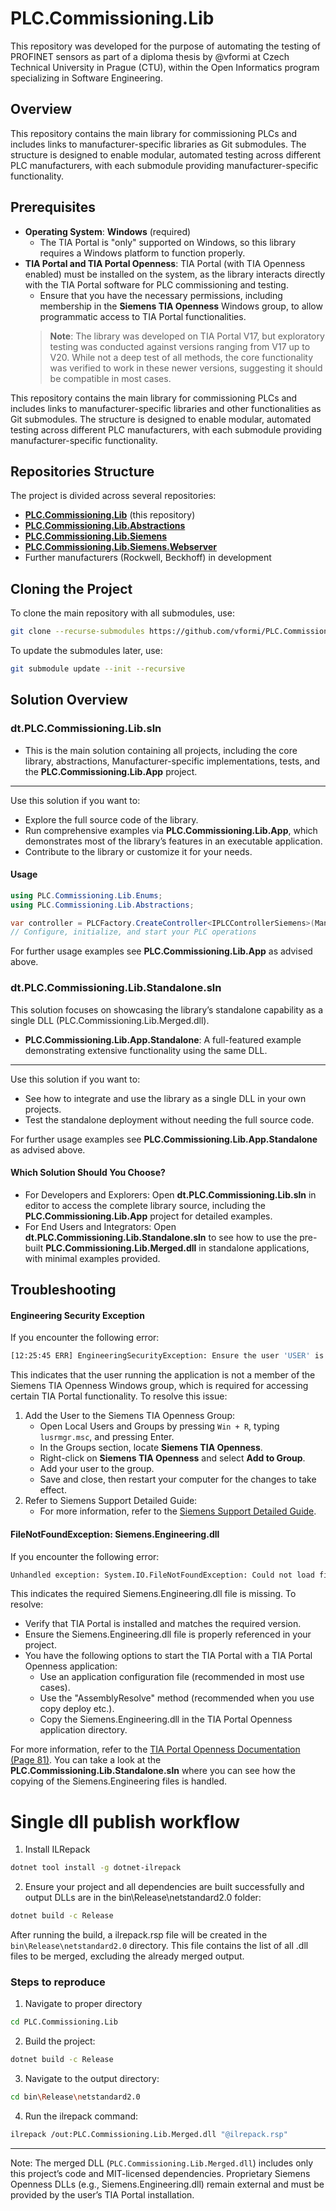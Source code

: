 # PLC.Commissioning.Lib
This repository was developed for the purpose of automating the testing of PROFINET sensors as part of a diploma thesis by @vformi at Czech Technical University in Prague (CTU), within the Open Informatics program specializing in Software Engineering.

## Overview
This repository contains the main library for commissioning PLCs and includes links to manufacturer-specific libraries as Git submodules. The structure is designed to enable modular, automated testing across different PLC manufacturers, with each submodule providing manufacturer-specific functionality.

## Prerequisites
- **Operating System**: **Windows** (required)
    - The TIA Portal is "only" supported on Windows, so this library requires a Windows platform to function properly.
- **TIA Portal and TIA Portal Openness**: TIA Portal (with TIA Openness enabled) must be installed on the system, as the library interacts directly with the TIA Portal software for PLC commissioning and testing.
    - Ensure that you have the necessary permissions, including membership in the **Siemens TIA Openness** Windows group, to allow programmatic access to TIA Portal functionalities. 
  > **Note**: The library was developed on TIA Portal V17, but exploratory testing was conducted against versions ranging from V17 up to V20. While not a deep test of all methods, the core functionality was verified to work in these newer versions, 
  > suggesting it should be compatible in most cases.

This repository contains the main library for commissioning PLCs and includes links to manufacturer-specific libraries and other functionalities as Git submodules. The structure is designed to enable modular, automated testing across different PLC manufacturers, with each submodule providing manufacturer-specific functionality.

## Repositories Structure
The project is divided across several repositories:
- **[PLC.Commissioning.Lib](https://github.com/vformi/PLC.Commissioning.Lib)** (this repository)
- **[PLC.Commissioning.Lib.Abstractions](https://github.com/vformi/PLC.Commissioning.Lib.Abstractions)**
- **[PLC.Commissioning.Lib.Siemens](https://github.com/vformi/PLC.Commissioning.Lib.Siemens)**
- **[PLC.Commissioning.Lib.Siemens.Webserver](https://github.com/vformi/PLC.Commissioning.Lib.Siemens.Webserver)**
- Further manufacturers (Rockwell, Beckhoff) in development 

## Cloning the Project
To clone the main repository with all submodules, use:
```bash
git clone --recurse-submodules https://github.com/vformi/PLC.Commissioning.Lib
```
To update the submodules later, use:
```bash
git submodule update --init --recursive
```

## Solution Overview
### dt.PLC.Commissioning.Lib.sln
- This is the main solution containing all projects, including the core library, abstractions, Manufacturer-specific implementations, tests, and the **PLC.Commissioning.Lib.App** project.
---
Use this solution if you want to:
- Explore the full source code of the library.
- Run comprehensive examples via **PLC.Commissioning.Lib.App**, which demonstrates most of the library’s features in an executable application.
- Contribute to the library or customize it for your needs.

#### Usage
```csharp
using PLC.Commissioning.Lib.Enums;
using PLC.Commissioning.Lib.Abstractions;

var controller = PLCFactory.CreateController<IPLCControllerSiemens>(Manufacturer.Siemens);
// Configure, initialize, and start your PLC operations
```
For further usage examples see **PLC.Commissioning.Lib.App** as advised above.

### dt.PLC.Commissioning.Lib.Standalone.sln
This solution focuses on showcasing the library’s standalone capability as a single DLL (PLC.Commissioning.Lib.Merged.dll). 
- **PLC.Commissioning.Lib.App.Standalone**: A full-featured example demonstrating extensive functionality using the same DLL. 
--- 
Use this solution if you want to:
- See how to integrate and use the library as a single DLL in your own projects.
- Test the standalone deployment without needing the full source code.

For further usage examples see **PLC.Commissioning.Lib.App.Standalone** as advised above.

#### Which Solution Should You Choose?
- For Developers and Explorers: Open **dt.PLC.Commissioning.Lib.sln** in editor to access the complete library source, including the **PLC.Commissioning.Lib.App** project for detailed examples.
- For End Users and Integrators: Open **dt.PLC.Commissioning.Lib.Standalone.sln** to see how to use the pre-built **PLC.Commissioning.Lib.Merged.dll** in standalone applications, with minimal examples provided.

## Troubleshooting
#### Engineering Security Exception
If you encounter the following error:
```bash
[12:25:45 ERR] EngineeringSecurityException: Ensure the user 'USER' is a member of the Siemens TIA Openness group.
```
This indicates that the user running the application is not a member of the Siemens TIA Openness Windows group, which is required for accessing certain TIA Portal functionality. To resolve this issue:
1. Add the User to the Siemens TIA Openness Group:
   - Open Local Users and Groups by pressing `Win + R`, typing `lusrmgr.msc`, and pressing Enter.
   - In the Groups section, locate **Siemens TIA Openness**.
   - Right-click on **Siemens TIA Openness** and select **Add to Group**.
   - Add your user to the group.
   - Save and close, then restart your computer for the changes to take effect.
2. Refer to Siemens Support Detailed Guide:
   - For more information, refer to the [Siemens Support Detailed Guide](https://support.industry.siemens.com/cs/mdm/109773802?c=101778035467&lc=en-DE).

#### FileNotFoundException: Siemens.Engineering.dll
If you encounter the following error:
```bash
Unhandled exception: System.IO.FileNotFoundException: Could not load file or assembly Siemens.Engineering, Version=17.0.0.0, Culture=neutral, PublicKeyToken=d29ec89bac048f84 or one of its dependencies. The system cannot find the file specified.
```
This indicates the required Siemens.Engineering.dll file is missing. To resolve:
- Verify that TIA Portal is installed and matches the required version.
- Ensure the Siemens.Engineering.dll file is properly referenced in your project.
- You have the following options to start the TIA Portal with a TIA Portal Openness application:
  - Use an application configuration file (recommended in most use cases).
  - Use the "AssemblyResolve" method (recommended when you use copy deploy etc.).
  - Copy the Siemens.Engineering.dll  in the TIA Portal Openness application directory.

For more information, refer to the [TIA Portal Openness Documentation (Page 81)](https://cache.industry.siemens.com/dl/files/533/109798533/att_1069908/v1/TIAPortalOpennessenUS_en-US.pdf). 
You can take a look at the **PLC.Commissioning.Lib.Standalone.sln** where you can see how the copying of the Siemens.Engineering files is handled. 

# Single dll publish workflow
1. Install ILRepack
```bash
dotnet tool install -g dotnet-ilrepack 
```

2. Ensure your project and all dependencies are built successfully and output DLLs are in the bin\Release\netstandard2.0 folder:
```bash
dotnet build -c Release
```
After running the build, a ilrepack.rsp file will be created in the `bin\Release\netstandard2.0` directory.
This file contains the list of all .dll files to be merged, excluding the already merged output.
### Steps to reproduce
1. Navigate to proper directory
```bash
cd PLC.Commissioning.Lib
```
2. Build the project:
```bash
dotnet build -c Release
```
3. Navigate to the output directory:
```bash
cd bin\Release\netstandard2.0
```
4. Run the ilrepack command:
```bash
ilrepack /out:PLC.Commissioning.Lib.Merged.dll "@ilrepack.rsp"
```
---
Note: The merged DLL (`PLC.Commissioning.Lib.Merged.dll`) includes only this project’s code and MIT-licensed dependencies. Proprietary Siemens Openness DLLs (e.g., Siemens.Engineering.dll) remain external and must be provided by the user’s TIA Portal installation.
